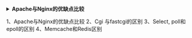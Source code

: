 <details>
 <summary><b>Apache与Nginx的优缺点比较</b></summary>



</details>



1、Apache与Nginx的优缺点比较
2、Cgi 与fastcgi的区别
3、Select, poll和epoll的区别
4、Memcache和Redis区别